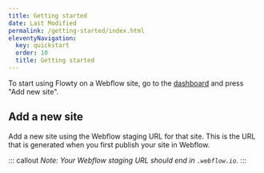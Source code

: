```yaml
---
title: Getting started
date: Last Modified
permalink: /getting-started/index.html
eleventyNavigation:
  key: quickstart
  order: 10
  title: Getting started
---
```


To start using Flowty on a Webflow site, go to the [dashboard](https://app.flowty.site) and press "Add new site".

## Add a new site

Add a new site using the Webflow staging URL for that site. This is the URL that is generated when you first publish your site in Webflow.

::: callout 
*Note: Your Webflow staging URL should end in `.webflow.io`.*
:::